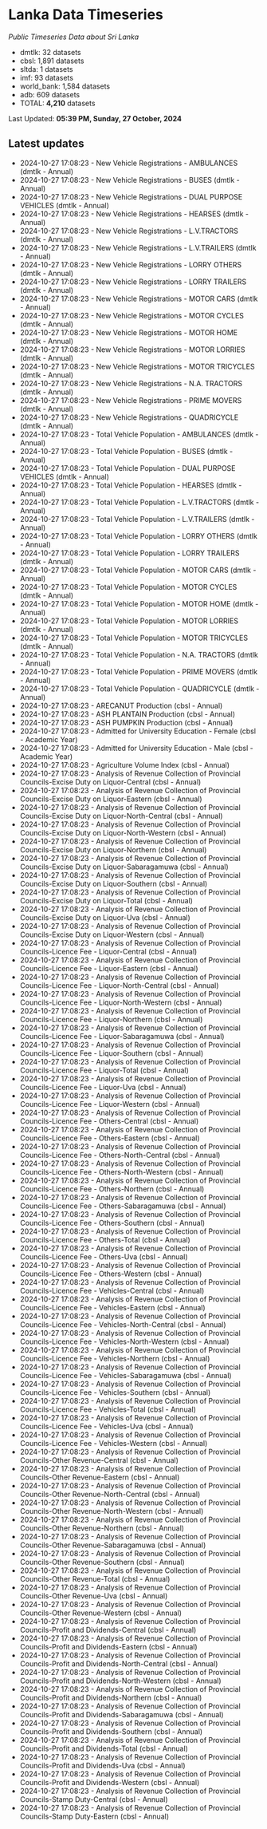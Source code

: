 # Lanka Data Timeseries
*Public Timeseries Data about Sri Lanka*

* dmtlk: 32 datasets
* cbsl: 1,891 datasets
* sltda: 1 datasets
* imf: 93 datasets
* world_bank: 1,584 datasets
* adb: 609 datasets
* TOTAL: **4,210** datasets

Last Updated: **05:39 PM, Sunday, 27 October, 2024**

## Latest updates

* 2024-10-27 17:08:23 - New Vehicle Registrations - AMBULANCES (dmtlk - Annual)
* 2024-10-27 17:08:23 - New Vehicle Registrations - BUSES (dmtlk - Annual)
* 2024-10-27 17:08:23 - New Vehicle Registrations - DUAL PURPOSE VEHICLES (dmtlk - Annual)
* 2024-10-27 17:08:23 - New Vehicle Registrations - HEARSES (dmtlk - Annual)
* 2024-10-27 17:08:23 - New Vehicle Registrations - L.V.TRACTORS (dmtlk - Annual)
* 2024-10-27 17:08:23 - New Vehicle Registrations - L.V.TRAILERS (dmtlk - Annual)
* 2024-10-27 17:08:23 - New Vehicle Registrations - LORRY OTHERS (dmtlk - Annual)
* 2024-10-27 17:08:23 - New Vehicle Registrations - LORRY TRAILERS (dmtlk - Annual)
* 2024-10-27 17:08:23 - New Vehicle Registrations - MOTOR CARS (dmtlk - Annual)
* 2024-10-27 17:08:23 - New Vehicle Registrations - MOTOR CYCLES (dmtlk - Annual)
* 2024-10-27 17:08:23 - New Vehicle Registrations - MOTOR HOME (dmtlk - Annual)
* 2024-10-27 17:08:23 - New Vehicle Registrations - MOTOR LORRIES (dmtlk - Annual)
* 2024-10-27 17:08:23 - New Vehicle Registrations - MOTOR TRICYCLES (dmtlk - Annual)
* 2024-10-27 17:08:23 - New Vehicle Registrations - N.A. TRACTORS (dmtlk - Annual)
* 2024-10-27 17:08:23 - New Vehicle Registrations - PRIME MOVERS (dmtlk - Annual)
* 2024-10-27 17:08:23 - New Vehicle Registrations - QUADRICYCLE (dmtlk - Annual)
* 2024-10-27 17:08:23 - Total Vehicle Population - AMBULANCES (dmtlk - Annual)
* 2024-10-27 17:08:23 - Total Vehicle Population - BUSES (dmtlk - Annual)
* 2024-10-27 17:08:23 - Total Vehicle Population - DUAL PURPOSE VEHICLES (dmtlk - Annual)
* 2024-10-27 17:08:23 - Total Vehicle Population - HEARSES (dmtlk - Annual)
* 2024-10-27 17:08:23 - Total Vehicle Population - L.V.TRACTORS (dmtlk - Annual)
* 2024-10-27 17:08:23 - Total Vehicle Population - L.V.TRAILERS (dmtlk - Annual)
* 2024-10-27 17:08:23 - Total Vehicle Population - LORRY OTHERS (dmtlk - Annual)
* 2024-10-27 17:08:23 - Total Vehicle Population - LORRY TRAILERS (dmtlk - Annual)
* 2024-10-27 17:08:23 - Total Vehicle Population - MOTOR CARS (dmtlk - Annual)
* 2024-10-27 17:08:23 - Total Vehicle Population - MOTOR CYCLES (dmtlk - Annual)
* 2024-10-27 17:08:23 - Total Vehicle Population - MOTOR HOME (dmtlk - Annual)
* 2024-10-27 17:08:23 - Total Vehicle Population - MOTOR LORRIES (dmtlk - Annual)
* 2024-10-27 17:08:23 - Total Vehicle Population - MOTOR TRICYCLES (dmtlk - Annual)
* 2024-10-27 17:08:23 - Total Vehicle Population - N.A. TRACTORS (dmtlk - Annual)
* 2024-10-27 17:08:23 - Total Vehicle Population - PRIME MOVERS (dmtlk - Annual)
* 2024-10-27 17:08:23 - Total Vehicle Population - QUADRICYCLE (dmtlk - Annual)
* 2024-10-27 17:08:23 - ARECANUT Production (cbsl - Annual)
* 2024-10-27 17:08:23 - ASH PLANTAIN Production (cbsl - Annual)
* 2024-10-27 17:08:23 - ASH PUMPKIN Production (cbsl - Annual)
* 2024-10-27 17:08:23 - Admitted for University Education - Female (cbsl - Academic Year)
* 2024-10-27 17:08:23 - Admitted for University Education - Male (cbsl - Academic Year)
* 2024-10-27 17:08:23 - Agriculture Volume Index (cbsl - Annual)
* 2024-10-27 17:08:23 - Analysis of Revenue Collection of Provincial Councils-Excise Duty on Liquor-Central (cbsl - Annual)
* 2024-10-27 17:08:23 - Analysis of Revenue Collection of Provincial Councils-Excise Duty on Liquor-Eastern (cbsl - Annual)
* 2024-10-27 17:08:23 - Analysis of Revenue Collection of Provincial Councils-Excise Duty on Liquor-North-Central (cbsl - Annual)
* 2024-10-27 17:08:23 - Analysis of Revenue Collection of Provincial Councils-Excise Duty on Liquor-North-Western (cbsl - Annual)
* 2024-10-27 17:08:23 - Analysis of Revenue Collection of Provincial Councils-Excise Duty on Liquor-Northern (cbsl - Annual)
* 2024-10-27 17:08:23 - Analysis of Revenue Collection of Provincial Councils-Excise Duty on Liquor-Sabaragamuwa (cbsl - Annual)
* 2024-10-27 17:08:23 - Analysis of Revenue Collection of Provincial Councils-Excise Duty on Liquor-Southern (cbsl - Annual)
* 2024-10-27 17:08:23 - Analysis of Revenue Collection of Provincial Councils-Excise Duty on Liquor-Total (cbsl - Annual)
* 2024-10-27 17:08:23 - Analysis of Revenue Collection of Provincial Councils-Excise Duty on Liquor-Uva (cbsl - Annual)
* 2024-10-27 17:08:23 - Analysis of Revenue Collection of Provincial Councils-Excise Duty on Liquor-Western (cbsl - Annual)
* 2024-10-27 17:08:23 - Analysis of Revenue Collection of Provincial Councils-Licence Fee - Liquor-Central (cbsl - Annual)
* 2024-10-27 17:08:23 - Analysis of Revenue Collection of Provincial Councils-Licence Fee - Liquor-Eastern (cbsl - Annual)
* 2024-10-27 17:08:23 - Analysis of Revenue Collection of Provincial Councils-Licence Fee - Liquor-North-Central (cbsl - Annual)
* 2024-10-27 17:08:23 - Analysis of Revenue Collection of Provincial Councils-Licence Fee - Liquor-North-Western (cbsl - Annual)
* 2024-10-27 17:08:23 - Analysis of Revenue Collection of Provincial Councils-Licence Fee - Liquor-Northern (cbsl - Annual)
* 2024-10-27 17:08:23 - Analysis of Revenue Collection of Provincial Councils-Licence Fee - Liquor-Sabaragamuwa (cbsl - Annual)
* 2024-10-27 17:08:23 - Analysis of Revenue Collection of Provincial Councils-Licence Fee - Liquor-Southern (cbsl - Annual)
* 2024-10-27 17:08:23 - Analysis of Revenue Collection of Provincial Councils-Licence Fee - Liquor-Total (cbsl - Annual)
* 2024-10-27 17:08:23 - Analysis of Revenue Collection of Provincial Councils-Licence Fee - Liquor-Uva (cbsl - Annual)
* 2024-10-27 17:08:23 - Analysis of Revenue Collection of Provincial Councils-Licence Fee - Liquor-Western (cbsl - Annual)
* 2024-10-27 17:08:23 - Analysis of Revenue Collection of Provincial Councils-Licence Fee - Others-Central (cbsl - Annual)
* 2024-10-27 17:08:23 - Analysis of Revenue Collection of Provincial Councils-Licence Fee - Others-Eastern (cbsl - Annual)
* 2024-10-27 17:08:23 - Analysis of Revenue Collection of Provincial Councils-Licence Fee - Others-North-Central (cbsl - Annual)
* 2024-10-27 17:08:23 - Analysis of Revenue Collection of Provincial Councils-Licence Fee - Others-North-Western (cbsl - Annual)
* 2024-10-27 17:08:23 - Analysis of Revenue Collection of Provincial Councils-Licence Fee - Others-Northern (cbsl - Annual)
* 2024-10-27 17:08:23 - Analysis of Revenue Collection of Provincial Councils-Licence Fee - Others-Sabaragamuwa (cbsl - Annual)
* 2024-10-27 17:08:23 - Analysis of Revenue Collection of Provincial Councils-Licence Fee - Others-Southern (cbsl - Annual)
* 2024-10-27 17:08:23 - Analysis of Revenue Collection of Provincial Councils-Licence Fee - Others-Total (cbsl - Annual)
* 2024-10-27 17:08:23 - Analysis of Revenue Collection of Provincial Councils-Licence Fee - Others-Uva (cbsl - Annual)
* 2024-10-27 17:08:23 - Analysis of Revenue Collection of Provincial Councils-Licence Fee - Others-Western (cbsl - Annual)
* 2024-10-27 17:08:23 - Analysis of Revenue Collection of Provincial Councils-Licence Fee - Vehicles-Central (cbsl - Annual)
* 2024-10-27 17:08:23 - Analysis of Revenue Collection of Provincial Councils-Licence Fee - Vehicles-Eastern (cbsl - Annual)
* 2024-10-27 17:08:23 - Analysis of Revenue Collection of Provincial Councils-Licence Fee - Vehicles-North-Central (cbsl - Annual)
* 2024-10-27 17:08:23 - Analysis of Revenue Collection of Provincial Councils-Licence Fee - Vehicles-North-Western (cbsl - Annual)
* 2024-10-27 17:08:23 - Analysis of Revenue Collection of Provincial Councils-Licence Fee - Vehicles-Northern (cbsl - Annual)
* 2024-10-27 17:08:23 - Analysis of Revenue Collection of Provincial Councils-Licence Fee - Vehicles-Sabaragamuwa (cbsl - Annual)
* 2024-10-27 17:08:23 - Analysis of Revenue Collection of Provincial Councils-Licence Fee - Vehicles-Southern (cbsl - Annual)
* 2024-10-27 17:08:23 - Analysis of Revenue Collection of Provincial Councils-Licence Fee - Vehicles-Total (cbsl - Annual)
* 2024-10-27 17:08:23 - Analysis of Revenue Collection of Provincial Councils-Licence Fee - Vehicles-Uva (cbsl - Annual)
* 2024-10-27 17:08:23 - Analysis of Revenue Collection of Provincial Councils-Licence Fee - Vehicles-Western (cbsl - Annual)
* 2024-10-27 17:08:23 - Analysis of Revenue Collection of Provincial Councils-Other Revenue-Central (cbsl - Annual)
* 2024-10-27 17:08:23 - Analysis of Revenue Collection of Provincial Councils-Other Revenue-Eastern (cbsl - Annual)
* 2024-10-27 17:08:23 - Analysis of Revenue Collection of Provincial Councils-Other Revenue-North-Central (cbsl - Annual)
* 2024-10-27 17:08:23 - Analysis of Revenue Collection of Provincial Councils-Other Revenue-North-Western (cbsl - Annual)
* 2024-10-27 17:08:23 - Analysis of Revenue Collection of Provincial Councils-Other Revenue-Northern (cbsl - Annual)
* 2024-10-27 17:08:23 - Analysis of Revenue Collection of Provincial Councils-Other Revenue-Sabaragamuwa (cbsl - Annual)
* 2024-10-27 17:08:23 - Analysis of Revenue Collection of Provincial Councils-Other Revenue-Southern (cbsl - Annual)
* 2024-10-27 17:08:23 - Analysis of Revenue Collection of Provincial Councils-Other Revenue-Total (cbsl - Annual)
* 2024-10-27 17:08:23 - Analysis of Revenue Collection of Provincial Councils-Other Revenue-Uva (cbsl - Annual)
* 2024-10-27 17:08:23 - Analysis of Revenue Collection of Provincial Councils-Other Revenue-Western (cbsl - Annual)
* 2024-10-27 17:08:23 - Analysis of Revenue Collection of Provincial Councils-Profit and Dividends-Central (cbsl - Annual)
* 2024-10-27 17:08:23 - Analysis of Revenue Collection of Provincial Councils-Profit and Dividends-Eastern (cbsl - Annual)
* 2024-10-27 17:08:23 - Analysis of Revenue Collection of Provincial Councils-Profit and Dividends-North-Central (cbsl - Annual)
* 2024-10-27 17:08:23 - Analysis of Revenue Collection of Provincial Councils-Profit and Dividends-North-Western (cbsl - Annual)
* 2024-10-27 17:08:23 - Analysis of Revenue Collection of Provincial Councils-Profit and Dividends-Northern (cbsl - Annual)
* 2024-10-27 17:08:23 - Analysis of Revenue Collection of Provincial Councils-Profit and Dividends-Sabaragamuwa (cbsl - Annual)
* 2024-10-27 17:08:23 - Analysis of Revenue Collection of Provincial Councils-Profit and Dividends-Southern (cbsl - Annual)
* 2024-10-27 17:08:23 - Analysis of Revenue Collection of Provincial Councils-Profit and Dividends-Total (cbsl - Annual)
* 2024-10-27 17:08:23 - Analysis of Revenue Collection of Provincial Councils-Profit and Dividends-Uva (cbsl - Annual)
* 2024-10-27 17:08:23 - Analysis of Revenue Collection of Provincial Councils-Profit and Dividends-Western (cbsl - Annual)
* 2024-10-27 17:08:23 - Analysis of Revenue Collection of Provincial Councils-Stamp Duty-Central (cbsl - Annual)
* 2024-10-27 17:08:23 - Analysis of Revenue Collection of Provincial Councils-Stamp Duty-Eastern (cbsl - Annual)